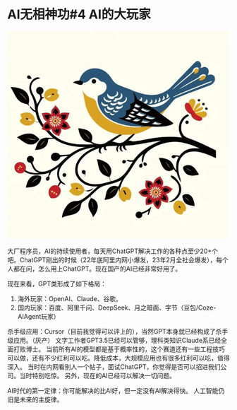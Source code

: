 # AI无相神功#4 AI的大玩家

 ![](img/9d1632db-9c52-4d74-af44-39f20015eee7.jpg)
 
大厂程序员，AI的持续使用者，每天用ChatGPT解决工作的各种点至少20+个吧。ChatGPT刚出的时候（22年底阿里内网小爆发，23年2月全社会爆发），每个人都在问，怎么用上ChatGPT。现在国产的AI已经非常好用了。
 
现在来看，GPT类形成了如下格局：
1. 海外玩家：OpenAI、Claude、谷歌。
2. 国内玩家：百度、阿里千问、DeepSeek、月之暗面、字节（豆包/Coze-AIAgent玩家）
 
杀手级应用：Cursor（目前我觉得可以评上的），当然GPT本身就已经构成了杀手级应用。（灰产）
文字工作者GPT3.5已经可以管够，理科类知识Claude系已经全面打败博士。
当前所有AI的模型都是基于概率性的，这个赛道还有一些工程技巧可以做，还有不少红利可以吃。降低成本，大规模应用也有很多红利可以吃，值得深入。
当时在内网看别人一个帖子，面试ChatGPT，你觉得是否可以招进我们公司。当时特别吃惊。
另外，现在的AI已经可以解决一切问题。
 
AI时代的第一定律：你可能解决的比AI好，但一定没有AI解决得快。
人工智能仍旧是未来的主旋律。